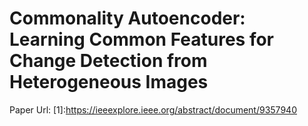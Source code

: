 # Commonality Autoencoder: Learning Common Features for Change Detection from Heterogeneous Images

Paper Url: [1]:https://ieeexplore.ieee.org/abstract/document/9357940
